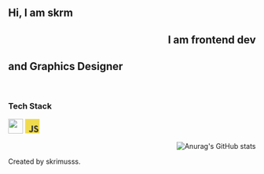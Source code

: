 <h2 align="left">Hi, I am skrm</h2>
<h2 align="right">I am frontend dev</h2>
<h2 align="left">and Graphics Designer</h2>

<br>

<h3 align="left">Tech Stack</h3>
<span align="left"> <img src="https://angular.io/assets/images/logos/angular/angular.svg" width="30" height="30"/> </span>
<span align="left"> <img src="https://raw.githubusercontent.com/devicons/devicon/master/icons/javascript/javascript-original.svg" width="30" height="30"/> </span>

<br>

<div align="right">
  
![Anurag's GitHub stats](https://github-readme-stats.vercel.app/api?username=skrimusss&show_icons=true&theme=synthwave)
  
</div>

<span align="right"> Created by skrimusss. </span>
